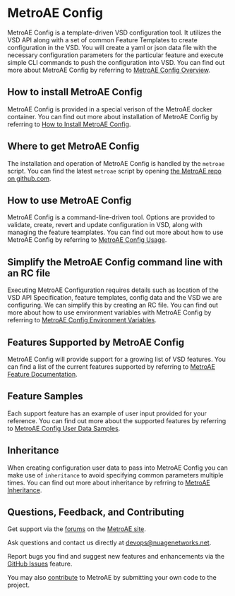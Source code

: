 # MetroAE Config

MetroAE Config is a template-driven VSD configuration tool. It utilizes the VSD API along with a set of common Feature Templates to create configuration in the VSD. You will create a yaml or json data file with the necessary configuration parameters for the particular feature and execute simple CLI commands to push the configuration into VSD. You can find out more about MetroAE Config by referring to [MetroAE Config Overview](CONFIG_OVERVIEW.md).

## How to install MetroAE Config

MetroAE Config is provided in a special verison of the MetroAE docker container. You can find out more about installation of MetroAE Config by referring to [How to Install MetroAE Config](CONFIG_INSTALLATION.md).  

## Where to get MetroAE Config

The installation and operation of MetroAE Config is handled by the `metroae` script. You can find the latest `metroae` script by opening [the MetroAE repo on github.com](https://raw.githubusercontent.com/nuagenetworks/nuage-metroae/master/metroae).  

## How to use MetroAE Config

MetroAE Config is a command-line-driven tool. Options are provided to validate, create, revert and update configuration in VSD, along with managing the feature teamplates. You can find out more about how to use MetroAE Config by referring to [MetroAE Config Usage](CONFIG_USAGE.md).

## Simplify the MetroAE Config command line with an RC file

Executing MetroAE Configuration requires details such as location of the VSD API Specification, feature templates, config data and the VSD we are configuring. We can simplify this by creating an RC file. You can find out more about how to use environment variables with MetroAE Config by referring to [MetroAE Config Environment Variables](CONFIG_ENV_VARIABLES.md).  

## Features Supported by MetroAE Config

MetroAE Config will provide support for a growing list of VSD features. You can find a list of the current features supported by referring to [MetroAE Feature Documentation](../standard-templates/documentation/README.md).

## Feature Samples

Each support feature has an example of user input provided for your reference. You can find out more about the supported features by referring to [MetroAE Config User Data Samples](../standard-templates/examples).

## Inheritance

When creating configuration user data to pass into MetroAE Config you can make use of `inheritance` to avoid specifying common parameters multiple times. You can find out more about inheritance by refrring to [MetroAE Inheritance](config-inheritance.md).

## Questions, Feedback, and Contributing

Get support via the [forums](https://devops.nuagenetworks.net/forum/) on the [MetroAE site](https://devops.nuagenetworks.net/).

Ask questions and contact us directly at [devops@nuagenetworks.net](mailto:devops@nuagenetworks.net "send email to nuage-metro project").

Report bugs you find and suggest new features and enhancements via the [GitHub Issues](https://github.com/nuagenetworks/nuage-metroae/issues "nuage-metroae issues") feature.

You may also [contribute](CONTRIBUTING.md) to MetroAE by submitting your own code to the project.
